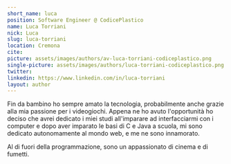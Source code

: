```yaml
---
short_name: luca
position: Software Engineer @ CodicePlastico
name: Luca Torriani
nick: Luca
slug: luca-torriani
location: Cremona
cite: 
picture: assets/images/authors/av-luca-torriani-codiceplastico.png
single-picture: assets/images/authors/luca-torriani-codiceplastico.png
twitter: 
linkedin: https://www.linkedin.com/in/luca-torriani
layout: author
---
```

<p>Fin da bambino ho sempre amato la tecnologia, probabilmente anche grazie alla mia passione per i videogiochi.
Appena ne ho avuto l'opportunità ho deciso che avrei dedicato i miei  studi all'imparare ad interfacciarmi con i computer e dopo aver imparato le basi di C e Java a scuola, mi sono dedicato autonomamente al mondo web, e me ne sono innamorato.</p><p>Al di fuori della programmazione, sono un appassionato di cinema e di fumetti.</p>